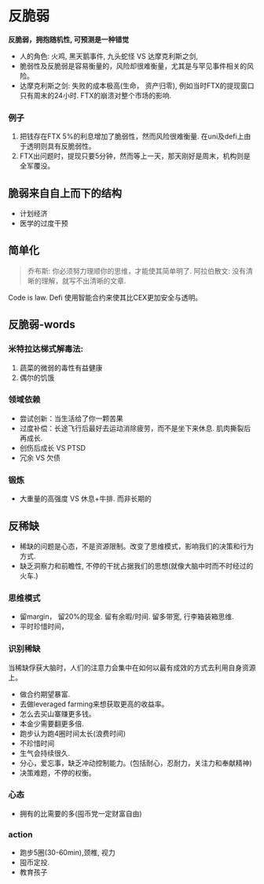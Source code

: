 # 反脆弱

**反脆弱，拥抱随机性, 可预测是一种错觉**

- 人的角色: 火鸡, 黑天鹅事件, 九头蛇怪 VS 达摩克利斯之剑,
- 脆弱性及反脆弱是容易衡量的，风险却很难衡量，尤其是与罕见事件相关的风险。
- 达摩克利斯之剑: 失败的成本极高(生命， 资产归零), 例如当时FTX的提现窗口只有周末的24小时. FTX的崩溃对整个市场的影响.

### 例子
1. 把钱存在FTX 5%的利息增加了脆弱性，然而风险很难衡量. 在uni及defi上由于透明则具有反脆弱性。
2. FTX出问题时，提现只要5分钟，然而等上一天，那天刚好是周末，机构则是全军覆没。
## 脆弱来自自上而下的结构
- 计划经济
- 医学的过度干预

## 简单化
> 乔布斯: 你必须努力理顺你的思维，才能使其简单明了.
> 阿拉伯散文: 没有清晰的理解，就写不出清晰的文章.

Code is law.
Defi 使用智能合约来使其比CEX更加安全与透明。

## 反脆弱-words 

### 米特拉达梯式解毒法:
1. 蔬菜的微弱的毒性有益健康
2. 偶尔的饥饿

### 领域依赖
- 尝试创新：当生活给了你一颗苦果
- 过度补偿：长途飞行后最好去运动消除疲劳，而不是坐下来休息. 肌肉撕裂后再成长.
- 创伤后成长 VS PTSD
- 冗余 VS 欠债

### 锻炼
- 大重量的高强度 VS 休息+牛排. 而非长期的

## 反稀缺
- 稀缺的问题是心态，不是资源限制。改变了思维模式，影响我们的决策和行为方式.
- 缺乏洞察力和前瞻性, 不停的干扰占据我们的思想(就像大脑中时而不时经过的火车.)
### 思维模式
- 留margin， 留20%的现金. 留有余暇/时间. 留多带宽, 行李箱装箱思维.
- 平时珍惜时间，
### 识别稀缺
当稀缺俘获大脑时，人们的注意力会集中在如何以最有成效的方式去利用自身资源上。
- 做合约期望暴富.
- 去做leveraged farming来想获取更高的收益率。
- 怎么去买山寨赚更多钱。
- 本金少需要翻更多倍.
- 跑步认为跑4圈时间太长(浪费时间)
- 不珍惜时间
-  生气会持续很久.
- 分心，爱忘事，缺乏冲动控制能力。(包括耐心，忍耐力，关注力和奉献精神)
- 决策难题，不停的权衡。

### 心态
- 拥有的比需要的多(囤币党一定财富自由)

### action
- 跑步5圈(30-60min),颈椎, 视力
- 囤币定投.
- 教育孩子
